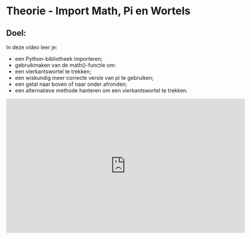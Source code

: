 # Theorie - Import Math, Pi en Wortels


## Doel:

In deze video leer je: 
* een Python-bibliotheek importeren; 
* gebruikmaken van de math()-functie om: 
* een vierkantswortel te trekken; 
* een wiskundig meer correcte versie van pi te gebruiken; 
* een getal naar boven of naar onder afronden; 
* een alternatieve methode hanteren om een vierkantswortel te trekken. 


<iframe width="640" height="360" src="https://www.youtube.com/embed/w-gOixTDEoY?list=PL7qul8TV_7p5uroDMWERGL7Sr1-4bZw7M" title="Python &amp; Wiskunde -  Lesvideo 1" frameborder="0" allow="accelerometer; autoplay; clipboard-write; encrypted-media; gyroscope; picture-in-picture; web-share" allowfullscreen></iframe> 